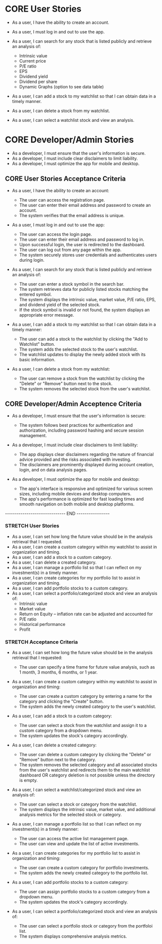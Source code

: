 # CORE User Stories

- As a user, I have the ability to create an account.
- As a user, I must log in and out to use the app.
- As a user, I can search for any stock that is listed publicly and retrieve an analysis of:
  * Intrinsic value
  * Current price
  * P/E ratio
  * EPS
  * Dividend yield
  * Dividend per share
  * Dynamic Graphs (option to see data table)

- As a user, I can add a stock to my watchlist so that I can obtain data in a timely manner.
- As a user, I can delete a stock from my watchlist.
- As a user, I can select a watchlist stock and view an analysis.


# CORE Developer/Admin Stories

- As a developer, I must ensure that the user's information is secure.
- As a developer, I must include clear disclaimers to limit liability.
- As a developer, I must optimize the app for mobile and desktop.

## CORE User Stories Acceptance Criteria

- As a user, I have the ability to create an account:
  - The user can access the registration page.
  - The user can enter their email address and password to create an account.
  - The system verifies that the email address is unique.

- As a user, I must log in and out to use the app:
  - The user can access the login page.
  - The user can enter their email address and password to log in.
  - Upon successful login, the user is redirected to the dashboard.
  - The user can log out from any page within the app.
  - The system securely stores user credentials and authenticates users during login.

- As a user, I can search for any stock that is listed publicly and retrieve an analysis of:
  - The user can enter a stock symbol in the search bar.
  - The system retrieves data for publicly listed stocks matching the entered symbol.
  - The system displays the intrinsic value, market value, P/E ratio, EPS, and dividend yield of the selected stock.
  - If the stock symbol is invalid or not found, the system displays an appropriate error message.

- As a user, I can add a stock to my watchlist so that I can obtain data in a timely manner:
  - The user can add a stock to the watchlist by clicking the "Add to Watchlist" button.
  - The system adds the selected stock to the user's watchlist.
  - The watchlist updates to display the newly added stock with its basic information.

- As a user, I can delete a stock from my watchlist:
  - The user can remove a stock from the watchlist by clicking the "Delete" or "Remove" button next to the stock.
  - The system removes the selected stock from the user's watchlist.

## CORE Developer/Admin Acceptence Criteria

- As a developer, I must ensure that the user's information is secure:
  - The system follows best practices for authentication and authorization, including password hashing and secure session management.

- As a developer, I must include clear disclaimers to limit liability:
  - The app displays clear disclaimers regarding the nature of financial advice provided and the risks associated with investing.
  - The disclaimers are prominently displayed during account creation, login, and on data analysis pages.

- As a developer, I must optimize the app for mobile and desktop:
  - The app's interface is responsive and optimized for various screen sizes, including mobile devices and desktop computers.
  - The app's performance is optimized for fast loading times and smooth navigation on both mobile and desktop platforms.

------------------------------- END -----------------


  ### STRETCH User Stories

- As a user, I can set how long the future value should be in the analysis retrieval that I requested.
- As a user, I can create a custom category within my watchlist to assist in organization and timing.
- As a user, I can add a stock to a custom category.
- As a user, I can delete a created category.
- As a user, I can manage a portfolio list so that I can reflect on my investment(s) in a timely manner.
- As a user, I can create categories for my portfolio list to assist in organization and timing.
- As a user, I can add portfolio stocks to a custom category.
- As a user, I can select a portfolio/categorized stock and view an analysis of:
  * Intrinsic value
  * Market value
  * Return on Equity – inflation rate can be adjusted and accounted for
  * P/E ratio
  * Historical performance
  * Profit

### STRETCH Acceptance Criteria

- As a user, I can set how long the future value should be in the analysis retrieval that I requested:
  - The user can specify a time frame for future value analysis, such as 1 month, 3 months, 6 months, or 1 year.

- As a user, I can create a custom category within my watchlist to assist in organization and timing:
  - The user can create a custom category by entering a name for the category and clicking the "Create" button.
  - The system adds the newly created category to the user's watchlist.

- As a user, I can add a stock to a custom category:
  - The user can select a stock from the watchlist and assign it to a custom category from a dropdown menu.
  - The system updates the stock's category accordingly.

- As a user, I can delete a created category:
  - The user can delete a custom category by clicking the "Delete" or "Remove" button next to the category.
  - The system removes the selected category and all associated stocks from the user's watchlist and redirects them to the main watchlist dashboard OR category deletion is not possible unless the directory is empty.

- As a user, I can select a watchlist/categorized stock and view an analysis of:
  - The user can select a stock or category from the watchlist.
  - The system displays the intrinsic value, market value, and additional analysis metrics for the selected stock or category.

- As a user, I can manage a portfolio list so that I can reflect on my investment(s) in a timely manner:
  - The user can access the active list management page.
  - The user can view and update the list of active investments.

- As a user, I can create categories for my portfolio list to assist in organization and timing:
  - The user can create a custom category for portfolio investments.
  - The system adds the newly created category to the portfolio list.

- As a user, I can add portfolio stocks to a custom category:
  - The user can assign portfolio stocks to a custom category from a dropdown menu.
  - The system updates the stock's category accordingly.

- As a user, I can select a portfolio/categorized stock and view an analysis of:
  - The user can select a portfolio stock or category from the portfoloi list.
  - The system displays comprehensive analysis metrics.
